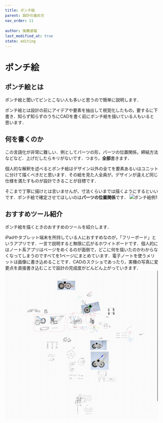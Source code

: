 ```yaml
---
title: ポンチ絵
parent: 設計の進め方
nav_order: 11

author: 後藤波瑠
last_modified_at: true
state: editing
---
```


# **ポンチ絵**
## ポンチ絵とは
ポンチ絵と聞いてピンとこない人も多いと思うので簡単に説明します．

ポンチ絵とは設計の前にアイデアや要素を抽出して視覚化したもの，要するに下書き．知らず知らずのうちにCADを書く前にポンチ絵を描いている人もいると思います．

## 何を書くのか
この言語化が非常に難しい．例としてパーツの形，パーツの位置関係，締結方法などなど．上げだしたらキリがないです．つまり，**全部**書きます．

個人的な解釈を述べるとポンチ絵はデザイン以外の全てを要素あるいはユニットに分けて描くべきだと思います．その絵を見た人全員が，デザインが違えど同じ仕様を満たすものが設計できることが目標です．

そこまで丁寧に描けとは言いませんが，寸法くらいまでは描くようにするといいです．ポンチ絵で確定させてほしいのは**パーツの位置関係**です．
![ポンチ絵例1](../imgs/011_ponchi_1.png)  

## おすすめツール紹介
ポンチ絵を描くときのおすすめのツールを紹介します．

iPadやタブレット端末を所持している人におすすめなのが，「フリーボード」というアプリです．一言で説明すると無限に広がるホワイトボードです．個人的にはノート系アプリはページをめくるのが面倒で，どこに何を描いたのかわからなくなってしまうのですべてを1ページにまとめています．電子ノートを使うメリットは画像に書き込めることです．CADのスクショであったり，実機の写真に変更点を直接書き込むことで設計の完成度がどんどん上がっていきます．
![ポンチ絵例2](../imgs/011_ponchi_2.png)  